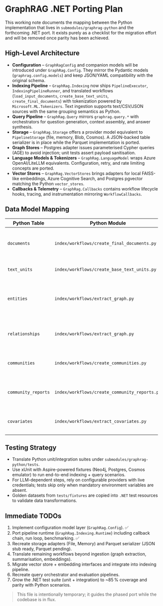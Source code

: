 # GraphRAG .NET Porting Plan

This working note documents the mapping between the Python implementation that lives in `submodules/graphrag-python` and the forthcoming .NET port.  It exists purely as a checklist for the migration effort and will be removed once parity has been achieved.

## High-Level Architecture

- **Configuration** – `GraphRagConfig` and companion models will be introduced under `GraphRag.Config`.  They mirror the Pydantic models (`graphrag.config.models`) and keep JSON/YAML compatibility with the original schema.
- **Indexing Pipeline** – `GraphRag.Indexing` now ships `PipelineExecutor`, `IndexingPipelineRunner`, and translated workflows (`load_input_documents`, `create_base_text_units`, `create_final_documents`) with tokenization powered by `Microsoft.ML.Tokenizers`. Text ingestion supports text/CSV/JSON sources with the same grouping semantics as Python.
- **Query Pipeline** – `GraphRag.Query` mirrors `graphrag.query.*` with orchestrators for question generation, context assembly, and answer synthesis.
- **Storage** – `GraphRag.Storage` offers a provider model equivalent to `PipelineStorage` (file, memory, Blob, Cosmos).  A JSON-backed table serializer is in place while the Parquet implementation is ported.
- **Graph Stores** – Postgres adapter issues parameterised Cypher queries (AGE) to avoid injection; unit tests assert payload sanitisation.
- **Language Models & Tokenizers** – `GraphRag.LanguageModel` wraps Azure OpenAI/LiteLLM equivalents.  Configuration, retry, and rate limiting concepts are ported.
- **Vector Stores** – `GraphRag.VectorStores` brings adapters for local FAISS-like embeddings, Azure Cognitive Search, and Postgres pgvector matching the Python `vector_stores`.
- **Callbacks & Telemetry** – `GraphRag.Callbacks` contains workflow lifecycle hooks, tracing, and instrumentation mirroring `WorkflowCallbacks`.

## Data Model Mapping

| Python Table | Python Module | .NET Type | Notes |
|--------------|---------------|-----------|-------|
| `documents` | `index/workflows/create_final_documents.py` | `DocumentRecord` | Stored as Parquet; includes metadata dictionary. |
| `text_units` | `index/workflows/create_base_text_units.py` | `TextUnitRecord` | Chunk metadata + document ids. |
| `entities` | `index/workflows/extract_graph.py` | `EntityRecord` | Already partially ported; will be extended with raw view support. |
| `relationships` | `index/workflows/extract_graph.py` | `RelationshipRecord` | Already present; to be aligned with Python schema. |
| `communities` | `index/workflows/create_communities.py` | `CommunityRecord` | Requires Louvain modularity implementation. |
| `community_reports` | `index/workflows/create_community_reports.py` | `CommunityReportRecord` | Needs summarization prompts and structured output. |
| `covariates` | `index/workflows/extract_covariates.py` | `CovariateRecord` | Includes temporal fields, subject/object ids. |

## Testing Strategy

- Translate Python unit/integration suites under `submodules/graphrag-python/tests`.
- Use xUnit with Aspire-powered fixtures (Neo4j, Postgres, Cosmos emulator) to run end-to-end indexing + query scenarios.
- For LLM-dependent steps, rely on configurable providers with live credentials; tests skip only when mandatory environment variables are absent.
- Golden datasets from `tests/fixtures` are copied into `.NET` test resources to validate data transformations.

## Immediate TODOs

1. Implement configuration model layer (`GraphRag.Config`). ✅
2. Port pipeline runtime (`GraphRag.Indexing.Runtime`) including callback chain, run loop, benchmarking. ✅
3. Recreate storage adapters (File, Memory) and Parquet serializer (JSON stub ready, Parquet pending).
4. Translate remaining workflows beyond ingestion (graph extraction, summarisation, embeddings).
5. Migrate vector store + embedding interfaces and integrate into indexing pipeline.
6. Recreate query orchestrator and evaluation pipelines.
7. Grow the .NET test suite (unit + integration) to ~85 % coverage and parity with Python scenarios.

> This file is intentionally temporary; it guides the phased port while the codebase is in flux.
